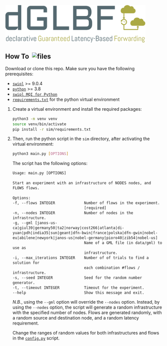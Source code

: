 <picture>
    <source media="(prefers-color-scheme: dark)" srcset="assets/png/logo-white.png"><img width=450 alt="dglbf-logo" src="assets/png/logo-no-background.png"/>
</picture>

<!-- Declarative implementation of guaranteed Latency Based Forwarding ([gLBF](https://link.springer.com/article/10.1007/s10922-022-09718-9)). -->

## How To &nbsp;<picture><source media="(prefers-color-scheme: dark)" srcset="https://cdn-icons-png.flaticon.com/512/2666/2666505.png"><img width="20" height="20" alt="files" src="https://cdn-icons-png.flaticon.com/512/2666/2666469.png">
</picture>

Download or clone this repo. Make sure you have the following prerequisites:

- [`swipl`](https://www.swi-prolog.org/download/stable) >= 9.0.4
- [`python`](https://www.python.org/downloads/) >= 3.8
- [`swipl MQI for Python`](https://www.swi-prolog.org/pldoc/man?section=mqi-python-installation)
- [`requirements.txt`](https://github.com/di-unipi-socc/dgLBF/blob/main/sim/requirements.txt) for the python virtual environment

1. Create a virtual environment and install the required packages:

    ```bash
    python3 -m venv venv
    source venv/bin/activate
    pip install -r sim/requirements.txt
    ```

2. Then, run the python script in the `sim` directory, after activating the virtual environment:

    ```bash
    python3 main.py [OPTIONS]
    ```

    The script has the following options:

    ```
    Usage: main.py [OPTIONS]

    Start an experiment with an infrastructure of NODES nodes, and FLOWS flows.

    Options:
    -f, --flows INTEGER             Number of flows in the experiment.
                                    [required]
    -n, --nodes INTEGER             Number of nodes in the infrastructure.
    -g, --gml [janos-us-ca|giul39|germany50|ta2|norway|cost266|atlanta|di-yuan|pdh|india35|sun|geant|dfn-bwin|france|polska|dfn-gwin|nobel-eu|abilene|newyork|janos-us|nobel-germany|pioro40|zib54|nobel-us]
                                    Name of a GML file (in data/gml) to use as
                                    infrastructure.
    -i, --max_iterations INTEGER    Number of of trials to find a solution for
                                    each combination #flows / infrastructure.
    -s, --seed INTEGER              Seed for the random number generator.
    -t, --timeout INTEGER           Timeout for the experiment.
    --help                          Show this message and exit.
    ```

    *N.B.*, using the `--gml` option will override the `--nodes` option. Instead, by using the `--nodes` option, the script will generate a random infrastructure with the specified number of nodes.
    Flows are generated randomly, with a random source and destination node, and a random latency requirement.

    Change the ranges of random values for both infrastructures and flows in the [`config.py`](https://github.com/di-unipi-socc/dgLBF/blob/main/sim/config.py) script.
